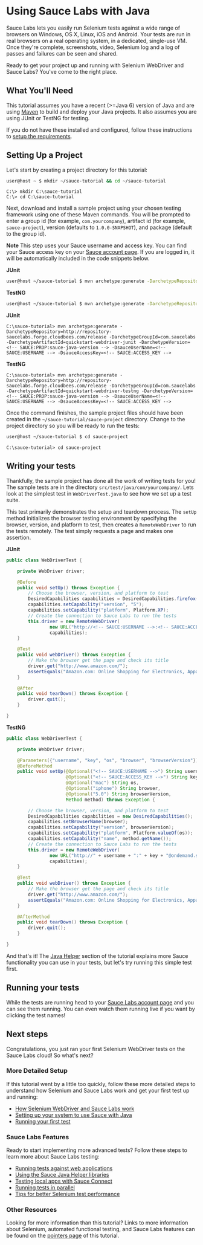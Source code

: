 Using Sauce Labs with Java
============

Sauce Labs lets you easily run Selenium tests against a wide range of
browsers on Windows, OS X, Linux, iOS and Android. Your tests are run
in real browsers on a real operating system, in a dedicated,
single-use VM. Once they're complete, screenshots, video, Selenium log
and a log of passes and failures can be seen and shared.

Ready to get your project up and running with Selenium WebDriver and Sauce
Labs? You've come to the right place.


What You'll Need
----

This tutorial assumes you have a recent (&gt;=Java 6) version of Java
and are using [Maven](http://maven.apache.org) to build and deploy
your Java projects. It also assumes you are using JUnit or TestNG for
testing.

If you do not have these installed and configured, follow these
instructions to [setup the requirements](##09-Requirements.md##).


Setting Up a Project
----

Let's start by creating a project directory for this tutorial:

<!-- SAUCE:BEGIN_PLATFORM:MAC|LINUX -->
<a id="maven_mac"></a><a id="maven_linux"></a>
```bash
user@host ~ $ mkdir ~/sauce-tutorial && cd ~/sauce-tutorial
```
<!-- SAUCE:END_PLATFORM -->
<!-- SAUCE:BEGIN_PLATFORM:WIN -->
<a id="maven_win"></a>

    C:\> mkdir C:\sauce-tutorial
    C:\> cd C:\sauce-tutorial
<!-- SAUCE:END_PLATFORM -->

Next, download and install a sample project using your chosen testing
framework using one of these Maven commands.
You will be prompted to enter a group id (for example,
`com.yourcompany`), artifact id (for example, `sauce-project`),
version (defaults to `1.0.0-SNAPSHOT`), and package (default to the
group id).

**Note** This step uses
your Sauce username and access key. You can find your Sauce access key
on your [Sauce account page](https://saucelabs.com/account). If you
are logged in, it will be automatically included in the code snippets
below.

<!-- SAUCE:LOGIN -->

<!-- SAUCE:BEGIN_PLATFORM:MAC|LINUX -->
**JUnit**

```bash
user@host ~/sauce-tutorial $ mvn archetype:generate -DarchetypeRepository=http://repository-saucelabs.forge.cloudbees.com/release -DarchetypeGroupId=com.saucelabs -DarchetypeArtifactId=quickstart-webdriver-junit -DarchetypeVersion=<!-- SAUCE:PROP:sauce-java-version --> -DsauceUserName=<!-- SAUCE:USERNAME --> -DsauceAccessKey=<!-- SAUCE:ACCESS_KEY -->
```

**TestNG**

```bash
user@host ~/sauce-tutorial $ mvn archetype:generate -DarchetypeRepository=http://repository-saucelabs.forge.cloudbees.com/release -DarchetypeGroupId=com.saucelabs -DarchetypeArtifactId=quickstart-webdriver-testng -DarchetypeVersion=<!-- SAUCE:PROP:sauce-java-version --> -DsauceUserName=<!-- SAUCE:USERNAME --> -DsauceAccessKey=<!-- SAUCE:ACCESS_KEY -->
```

<!-- SAUCE:END_PLATFORM -->
<!-- SAUCE:BEGIN_PLATFORM:WIN -->
**JUnit**

	C:\sauce-tutorial> mvn archetype:generate -DarchetypeRepository=http://repository-saucelabs.forge.cloudbees.com/release -DarchetypeGroupId=com.saucelabs -DarchetypeArtifactId=quickstart-webdriver-junit -DarchetypeVersion=<!-- SAUCE:PROP:sauce-java-version --> -DsauceUserName=<!-- SAUCE:USERNAME --> -DsauceAccessKey=<!-- SAUCE:ACCESS_KEY -->

**TestNG**

	C:\sauce-tutorial> mvn archetype:generate -DarchetypeRepository=http://repository-saucelabs.forge.cloudbees.com/release -DarchetypeGroupId=com.saucelabs -DarchetypeArtifactId=quickstart-webdriver-testng -DarchetypeVersion=<!-- SAUCE:PROP:sauce-java-version --> -DsauceUserName=<!-- SAUCE:USERNAME --> -DsauceAccessKey=<!-- SAUCE:ACCESS_KEY -->

<!-- SAUCE:END_PLATFORM -->

Once the command finishes, the sample project files should have been
created in the `~/sauce-tutorial/sauce-project`
directory. Change to the project directory so you will be ready to run
the tests:

<!-- SAUCE:BEGIN_PLATFORM:MAC|LINUX -->
```bash
user@host ~/sauce-tutorial $ cd sauce-project
```
<!-- SAUCE:END_PLATFORM -->

<!-- SAUCE:BEGIN_PLATFORM:WIN -->
    C:\sauce-tutorial> cd sauce-project
<!-- SAUCE:END_PLATFORM -->


Writing your tests
---

Thankfully, the sample project has done all the work of writing tests
for you! The sample tests are in the directory
`src/test/java/com/yourcompany/`. Lets look at the simplest test in
`WebDriverTest.java` to see how we set up a test suite.

This test primarily demonstrates the setup and teardown process. The
`setUp` method initializes the browser testing environment by specifying the
browser, version, and platform to test, then creates a
`RemoteWebDriver` to run the tests remotely. The test simply requests a
page and makes one assertion.

**JUnit**

```java
public class WebDriverTest {

    private WebDriver driver;

    @Before
    public void setUp() throws Exception {
        // Choose the browser, version, and platform to test
        DesiredCapabilities capabilities = DesiredCapabilities.firefox();
        capabilities.setCapability("version", "5");
        capabilities.setCapability("platform", Platform.XP);
        // Create the connection to Sauce Labs to run the tests
        this.driver = new RemoteWebDriver(
                new URL("http://<!-- SAUCE:USERNAME -->:<!-- SAUCE:ACCESS_KEY -->@ondemand.saucelabs.com:80/wd/hub"),
                capabilities);
    }

    @Test
    public void webDriver() throws Exception {
        // Make the browser get the page and check its title
        driver.get("http://www.amazon.com/");
        assertEquals("Amazon.com: Online Shopping for Electronics, Apparel, Computers, Books, DVDs & more", driver.getTitle());
    }

    @After
    public void tearDown() throws Exception {
        driver.quit();
    }

}
```

**TestNG**

```java
public class WebDriverTest {

   	private WebDriver driver;

    @Parameters({"username", "key", "os", "browser", "browserVersion"})
    @BeforeMethod
    public void setUp(@Optional("<!-- SAUCE:USERNAME -->") String username,
                      @Optional("<!-- SAUCE:ACCESS_KEY -->") String key,
                      @Optional("mac") String os,
                      @Optional("iphone") String browser,
                      @Optional("5.0") String browserVersion,
                      Method method) throws Exception {

        // Choose the browser, version, and platform to test
        DesiredCapabilities capabilities = new DesiredCapabilities();
        capabilities.setBrowserName(browser);
        capabilities.setCapability("version", browserVersion);
        capabilities.setCapability("platform", Platform.valueOf(os));
        capabilities.setCapability("name", method.getName());
        // Create the connection to Sauce Labs to run the tests
        this.driver = new RemoteWebDriver(
                new URL("http://" + username + ":" + key + "@ondemand.saucelabs.com:80/wd/hub"),
                capabilities);
    }

    @Test
    public void webDriver() throws Exception {
        // Make the browser get the page and check its title
        driver.get("http://www.amazon.com/");
        assertEquals("Amazon.com: Online Shopping for Electronics, Apparel, Computers, Books, DVDs & more", driver.getTitle());
    }

    @AfterMethod
    public void tearDown() throws Exception {
        driver.quit();
    }

}
```

And that's it! The [Java Helper](##04-Java-Helper.md##) section of the
tutorial explains more Sauce functionality you can use in your
tests, but let's try running this simple test first.


Running your tests
---

<!-- SAUCE:INCLUDE:run_maven -->

While the tests are running head to your [Sauce Labs account
page](https://saucelabs.com/account) and you can see them running.
You can even watch them running live if you want by clicking the test names!


Next steps
---
<a name="complete"></a>
Congratulations, you just ran your first Selenium WebDriver tests on
the Sauce Labs cloud! So what's next?

### More Detailed Setup

If this tutorial went by a little too quickly, follow these more
detailed steps to understand how Selenium and Sauce Labs work and get
your first test up and running:

* [How Selenium WebDriver and Sauce Labs work](##01-Selenium.md##)
* [Setting up your system to use Sauce with Java](##02-Setup.md##)
* [Running your first test](##03-First-Test.md##)

### Sauce Labs Features

Ready to start implementing more advanced tests? Follow these steps to
learn more about Sauce Labs testing:

* [Running tests against web applications](##04-Testing-Apps.md##)
* [Using the Sauce Java Helper libraries](##04-Java-Helper.md##)
* [Testing local apps with Sauce Connect](##05-Sauce-Connect.md##)
* [Running tests in parallel](##06-Parallelism.md##)
* [Tips for better Selenium test performance](##07-Tips.md##)

### Other Resources

Looking for more information than this tutorial? Links to more
information about Selenium, automated functional testing, and Sauce
Labs features can be found on the [pointers page](##08-Info.md##) of
this tutorial.
